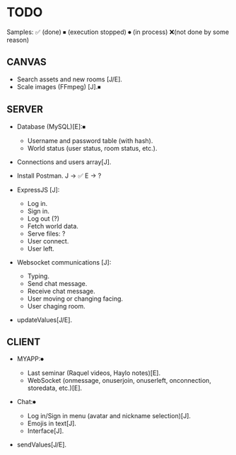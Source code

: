 # TODO

Samples: ✅ (done)   ⏹ (execution stopped)    ⏺ (in process)   ❌(not done by some reason)

## CANVAS

- Search assets and new rooms [J/E].
- Scale images (FFmpeg) [J].⏹

## SERVER

- Database (MySQL)[E]:⏹
	- Username and password table (with hash).
	- World status (user status, room status, etc.).

- Connections and users array[J].

- Install Postman. J -> ✅ E -> ?

- ExpressJS [J]:
	- Log in.
	- Sign in.
	- Log out (?)
	- Fetch world data.
	- Serve files: ?
	- User connect.
	- User left.

- Websocket communications [J]:
	- Typing.
	- Send chat message.
	- Receive chat message.
	- User moving or changing facing.
	- User chaging room.

- updateValues[J/E].


## CLIENT

- MYAPP:⏺
	- Last seminar (Raquel videos, Haylo notes)[E].
	- WebSocket (onmessage, onuserjoin, onuserleft, onconnection, storedata, etc.)[E].

- Chat:⏺
	- Log in/Sign in menu (avatar and nickname selection)[J].
	- Emojis in text[J].
	- Interface[J].	

- sendValues[J/E].


